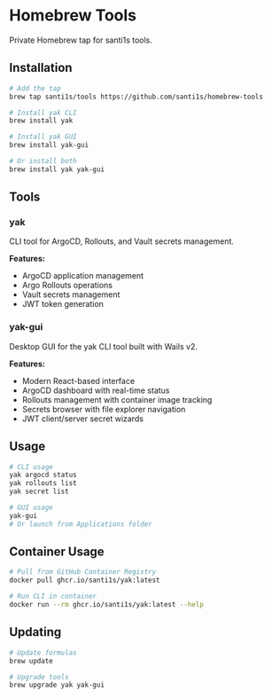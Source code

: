 # Homebrew Tools

Private Homebrew tap for santi1s tools.

## Installation

```bash
# Add the tap
brew tap santi1s/tools https://github.com/santi1s/homebrew-tools

# Install yak CLI
brew install yak

# Install yak GUI
brew install yak-gui

# Or install both
brew install yak yak-gui
```

## Tools

### yak
CLI tool for ArgoCD, Rollouts, and Vault secrets management.

**Features:**
- ArgoCD application management
- Argo Rollouts operations
- Vault secrets management
- JWT token generation

### yak-gui
Desktop GUI for the yak CLI tool built with Wails v2.

**Features:**
- Modern React-based interface
- ArgoCD dashboard with real-time status
- Rollouts management with container image tracking
- Secrets browser with file explorer navigation
- JWT client/server secret wizards

## Usage

```bash
# CLI usage
yak argocd status
yak rollouts list
yak secret list

# GUI usage
yak-gui
# Or launch from Applications folder
```

## Container Usage

```bash
# Pull from GitHub Container Registry
docker pull ghcr.io/santi1s/yak:latest

# Run CLI in container
docker run --rm ghcr.io/santi1s/yak:latest --help
```

## Updating

```bash
# Update formulas
brew update

# Upgrade tools
brew upgrade yak yak-gui
```